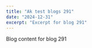 ```yaml
---
title: "Ak test blogs 291"
date: "2024-12-31"
excerpt: "Excerpt for blog 291"
---
```


Blog content for blog 291
